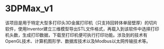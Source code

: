 # 3DPMax_v1
该项目是用于特定大型多打印头3D金属打印机（只支持回转体单层壁厚）的切片软件，使用Inventor建立三维模型导出STL文件格式，再载入到该软件中选择打印机头数，生成打印数据，下载至打印机便可执行打印功能。涉及到的技术有OpenGL技术、计算机图形学、数据库技术以及Modbus以太网传输技术等。  
